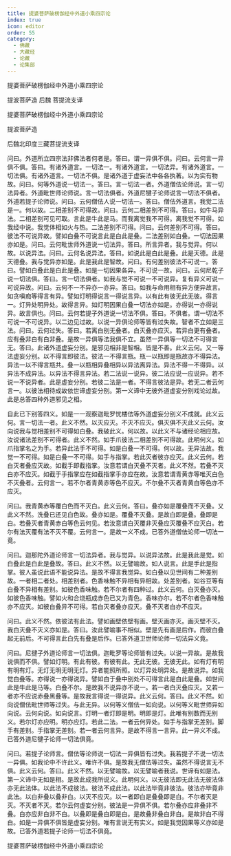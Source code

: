 ```yaml
---
title: 提婆菩萨破楞伽经中外道小乘四宗论
index: true
icon: editor
order: 55
category:
  - 佛藏
  - 大藏经
  - 论藏
  - 论集部
---
```


  提婆菩萨破楞伽经中外道小乘四宗论  

提波菩萨造  后魏 菩提流支译  

提婆菩萨破楞伽经中外道小乘四宗论  

提波菩萨造  

后魏北印度三藏菩提流支译  

问曰。外道所立四宗法非佛法者何者是。答曰。谓一异俱不俱。问曰。云何言一异俱不俱。答曰。有诸外道言。一切法一。有诸外道言。一切法异。有诸外道言。一切法俱。有诸外道言。一切法不俱。是诸外道于虚妄法中各各执著。以为实有物故。问曰。何等外道说一切法一。答曰。言一切法一者。外道僧佉论师说。言一切法异者。外道毗世师论师说。言一切法俱者。外道尼犍子论师说言一切法不俱者。外道若提子论师说。问曰。云何僧佉人说一切法一。答曰。僧佉外道言。我觉二法是一。何以故。二相差别不可得故。问曰。云何二相差别不可得。答曰。如牛马异法。二相差别可见可取。言此是牛此是马。而我离觉我不可得。离我觉不可得。如我经中说。我觉体相如火与热。二法差别不可得。问曰。云何差别不可得。答曰。彼法不可说异故。譬如白叠不可说言此是白此是叠。二法差别如白叠。一切法因果亦如是。问曰。云何毗世师外道说一切法异。答曰。所言异者。我与觉异。何以故。以说异法。问曰。云何名说异法。答曰。如说此是白此是叠。此是天德。此是天德叠。我与觉异亦如是。此是我此是智故。问曰。有何差别彼法不可说一。答曰。譬如白叠此是白此是叠。如是一切因果各异。不可说一故。问曰。云何尼乾子说一切法俱。答曰。言一切法俱者。如我与觉不可说一不可说异。复有异义可说一可说异故。问曰。云何不一不异亦一亦异。答曰。如我与命用相有异方便异故言。如贪嗔痴等得言有异。譬如灯明得说言一得说言异。以有此有彼无此无彼。得言一。灯异处明异处。故得言异。如灯明因果白叠一切法亦如是。亦得说一亦得说异。故言俱也。问曰。云何若提子外道说一切法不俱。答曰。不俱者。谓一切法不可说一不可说异。以二边见过故。以说一异俱论师等皆有过失故。智者不立如是三法。问曰。云何过失。答曰。若离白别无叠者。白灭叠亦应灭。若异白更有叠者。应有叠非白有白非叠。是故一异俱等法我俱不立。虽然一异俱等一切法不可得言无。答曰。此诸外道虚妄分别。是邪见相非是智相。皆是不善。此义云何。又一等法虚妄分别。以不得言即彼法。彼法一不得言瓶。瓶一以瓶即是瓶故亦不得异法。异法一以不得言瓶共。叠一以瓶相异叠相异以异法离异法。异法不得一不得异。以异法不成异法。以异法不得言异法。若二法说一说异。彼二法应说一应说异。若不说一不说异者。此是虚妄分别。若彼二法是一者。不得言彼法是异。若无二者云何言一。以彼法相待成故依世谛虚妄分别。第一义谛中无彼外道虚妄分别戏论过故。此是总答四种外道邪见之相。  

自此已下别答四义。如是一一观察迦毗罗忧楼佉等外道虚妄分别义不成就。此义云何。言一切法一者。此义不然。以灭应灭。不灭不应灭。俱灭俱不灭此义云何。汝向说我与觉相差别不可得如白叠。我破此义。何以故。以此义不与诸经论相应故。汝说诸法差别不可得者。此义不然。如手爪彼法二相差别不可得故。此明何义。如爪指掌名之为手。若异此法手不可得。如是白叠一不可得。何以故。无异法故。我觉一不可得。如是白叠一不可得。如手与指掌。若此灭者彼亦应灭。此义云何。若白灭者叠应灭故。如截手即截指掌。汝意若谓白灭叠不灭者。此义不然。若叠不灭白亦不应灭。如截于手指掌应在如截指掌手亦应在故。汝意若谓青黄赤等唯灭白色不灭叠者。云何言一。若不尔者青黄赤等色不应灭。不尔叠不灭者青黄白等色亦不应灭。  

问曰。我青黄赤等覆白色而不灭白。此义云何。答曰。叠亦如是覆叠而不灭叠。又此义不然。洗叠已还见白色故。叠亦如是。覆叠不灭叠。是故白即是叠。叠即是白。若叠灭者青黄赤白等色云何见。若汝意谓白灭覆非灭叠应灭覆叠不应灭白。若尔有法灭覆有法不灭不覆。云何言一。是故一义不成。已答外道僧佉论师一切法一竟。  

问曰。迦那陀外道论师言一切法异者。我与觉异。以说异法故。此是我此是觉。如白叠此是白此是叠故。答曰。此义不然。以无譬喻故。如人说言。此是手此是指掌。彼人虽说此语不能说异法。是故不得言我觉异。如白叠以见世间有二种差别故。一者相二者处。相差别者。色香味触不异相有异相故。处差别者。如谷豆等有白叠不异相有差别。如彼色香味触。若不尔者有四种过。此义云何。白灭叠亦灭。如彼色香味触。譬如火和合烧瓶成赤色已又为青色。香味亦尔。若不尔者色香味触亦不应灭。如彼白叠异不可得。若白灭者叠亦应灭。叠不灭者白亦不应灭。  

问曰。此义不然。依彼法有此法。譬如画壁依壁有画。壁灭画亦灭。画灭壁不灭。我白灭叠不灭义亦如是。答曰。汝此譬喻事不相似。壁是先有画是后作。而彼白叠起无前后。不可得言此白先有叠是后作。已答外道卫世师论师一切法异义竟。  

问曰。尼揵子外道论师言一切法俱。迦毗罗等论师皆有过失。以说一异故。是故我说俱而不俱。譬如灯明。有此有彼。有彼有此。无此无彼。无彼无此。如有灯有明有明有灯。无灯无明无明无灯。异者能照所照。以灯异处明异处。是故说异。如我觉白叠等。亦得说一亦得说异。譬如白于叠中别处不可得言此是白此是叠。如世间此是牛此是马等。白叠不尔。是故我不说异亦不说一。若一者白灭叠应灭。又若一者亦不应说赤叠黑叠等。是故我言得说一得说异。此义云何。答曰。此义不然。如向说僧佉毗世师等过失。与此无异。以何等义僧佉一如向说。以何等义毗世师异如向说。云何向说。如向说言。灯明一者灯即是明。明即是灯。此唯有别数而无别义。若尔灯亦应明。明亦应灯。若此二法。一者云何异处。如手与指掌无差别。脚手有差别。手指掌无差别。若一者云何言异。是故不得言一言异。此一异义不成。已答外道尼犍子论师一切法俱竟。  

问曰。若提子论师言。僧佉等论师说一切法一异俱皆有过失。我若提子不说一切法一异俱。如我论中不许此义。唯许不俱。是故我无僧佉等过失。虽然不得说言无不俱。此义云何。答曰。此义不然。以无譬喻故。以无譬喻者我说。世谛有如是法。第一义谛中无如是相。是故此成我所说义。此明何义。以无彼法即无此法无彼法体亦无此法体。以此法不成彼法。彼法不成此法。以此法毕竟非彼法。彼法亦毕竟非此法。以白非叠以叠非白。以灭不应灭。以一者即白是叠叠即是白。不尔者灭是灭。不灭者不灭。若尔云何虚妄分别。彼法是一异俱不俱。若尔叠亦应非叠非不叠。白亦应非白非不白。以叠即是叠白即是白。是故叠非叠白非白。是故非白不得白。如是一异俱不俱皆是虚妄分别。唯有言说无有实义。如是我觉因果等义亦如是故。已答外道若提子论师一切法不俱竟。  

提婆菩萨破楞伽经中外道小乘四宗论  
